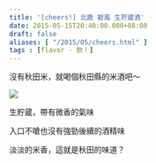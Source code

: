 ```yaml
---
title: '[cheers!] 北鹿 碧風 生貯蔵酒'
date: 2015-05-15T20:40:00.000+08:00
draft: false
aliases: [ "/2015/05/cheers.html" ]
tags : [flavor - 飲！]
---
```


沒有秋田米，就喝個秋田縣的米酒吧～

[![](https://farm9.staticflickr.com/8807/17486934991_dfae75fe7b_z.jpg)](https://farm9.staticflickr.com/8807/17486934991_dfae75fe7b_z.jpg)

生貯蔵，帶有微香的氣味

入口不嗆也沒有強勁後續的酒精味

淡淡的米香，這就是秋田的味道？